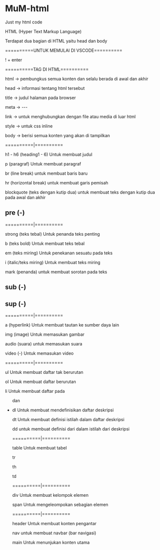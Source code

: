 # MuM-html
Just my html code

HTML (Hyper Text Markup Language)

Terdapat dua bagian di HTML yaitu head dan body

==========UNTUK MEMULAI DI VSCODE==========

! + enter

==========TAG DI HTML==========

html -> pembungkus semua konten dan selalu berada
          di awal dan akhir 

head -> informasi tentang html tersebut

title -> judul halaman pada browser

meta -> ---

link -> untuk menghubungkan dengan file atau media 
          di luar html

style -> untuk css inline

body -> berisi semua konten yang akan di tampilkan

==========|==========

h1 - h6 (heading1 - 6)
Untuk membuat judul

p (paragraf)
Untuk membuat paragraf

br (line break)
untuk membuat baris baru

hr (horizontal break)
untuk membuat garis pemisah

blockquote (teks dengan kutip dua)
untuk membuat teks dengan kutip dua pada awal dan akhir

pre (-)
---

==========|==========

strong (teks tebal)
Untuk penanda teks penting

b (teks bold)
Untuk membuat teks tebal

em (teks miring)
Untuk penekanan sesuatu pada teks

i (italic/teks miring)
Untuk membuat teks miring

mark (penanda)
untuk membuat sorotan pada teks

sub (-)
---

sup (-)
---

==========|==========

a (hyperlink)
Untuk membuat tautan ke sumber daya lain

img (image)
Untuk memasukan gambar

audio (suara)
untuk memasukan suara

video (-)
Untuk memasukan video

==========|==========

ul 
Untuk membuat daftar tak berurutan

ol
Untuk membuat daftar berurutan

li
Untuk membuat daftar pada <ul> dan <li>

dl
Untuk membuat mendefinisikan daftar deskripsi

dt
Untuk membuat definisi istilah dalam daftar deskripsi

dd
untuk membuat definisi dari dalam istilah dari deskripsi

==========|==========

table
Untuk membuat tabel 

tr


th


td


==========|==========

div
Untuk membuat kelompok elemen

span
Untuk mengeleompokan sebagian elemen

==========|==========

header
Untuk membuat konten pengantar

nav
untuk membuat navbar (bar navigasi)

main
Untuk menunjukan konten utama




